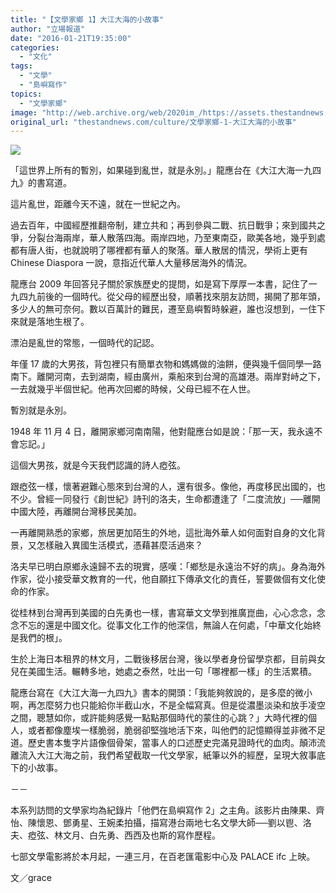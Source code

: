 ```yaml
---
title: "【文學家鄉 1】大江大海的小故事"
author: "立場報道"
date: "2016-01-21T19:35:00"
categories:
  - "文化"
tags:
  - "文學"
  - "島嶼寫作"
topics:
  - "文學家鄉"
image: "http://web.archive.org/web/2020im_/https://assets.thestandnews.com/media/photos/literacture-08_KjXnv.png"
original_url: "thestandnews.com/culture/文學家鄉-1-大江大海的小故事"
---
```

![](http://web.archive.org/web/2020im_/https://assets.thestandnews.com/media/photos/literacture-08_KjXnv.png)

「這世界上所有的暫別，如果碰到亂世，就是永別。」龍應台在《大江大海一九四九》的書寫道。

這片亂世，距離今天不遠，就在一世紀之內。

過去百年，中國經歷推翻帝制，建立共和；再到參與二戰、抗日戰爭；來到國共之爭，分裂台海兩岸，華人散落四海。兩岸四地，乃至東南亞，歐美各地，幾乎到處都有唐人街，也就說明了哪裡都有華人的聚落。華人散居的情況，學術上更有 Chinese Diaspora 一說，意指近代華人大量移居海外的情況。

龍應台 2009 年回答兒子關於家族歷史的提問，如是寫下厚厚一本書，記住了一九四九前後的一個時代。從父母的經歷出發，順著找來朋友訪問，揭開了那年頭，多少人的無可奈何。數以百萬計的難民，遷至島嶼暫時躲避，誰也沒想到，一住下來就是落地生根了。

漂泊是亂世的常態，一個時代的記認。

年僅 17 歲的大男孩，背包裡只有簡單衣物和媽媽做的油餅，便與幾千個同學一路南下。離開河南，去到湖南，經由廣州，乘船來到台灣的高雄港。兩岸對峙之下，一去就幾乎半個世紀。他再次回鄉的時候，父母已經不在人世。

暫別就是永別。

1948 年 11 月 4 日，離開家鄉河南南陽，他對龍應台如是說：「那一天，我永遠不會忘記。」

這個大男孩，就是今天我們認識的詩人瘂弦。

跟瘂弦一樣，懷著避難心態來到台灣的人，還有很多。像他，再度移民出國的，也不少。曾經一同發行《創世紀》詩刊的洛夫，生命都遭逢了「二度流放」──離開中國大陸，再離開台灣移民美加。

一再離開熟悉的家鄉，旅居更加陌生的外地，這批海外華人如何面對自身的文化背景，又怎樣融入異國生活模式，憑藉甚麼活過來？

洛夫早已明白原鄉永遠歸不去的現實，感嘆：「鄉愁是永遠治不好的病」。身為海外作家，從小接受華文教育的一代，他自願扛下傳承文化的責任，誓要做個有文化使命的作家。

從桂林到台灣再到美國的白先勇也一樣，書寫華文文學到推廣崑曲，心心念念，念念不忘的還是中國文化。從事文化工作的他深信，無論人在何處，「中華文化始終是我們的根」。

生於上海日本租界的林文月，二戰後移居台灣，後以學者身份留學京都，目前與女兒在美國生活。輾轉多地，她處之泰然，吐出一句「哪裡都一樣」的生活累積。

龍應台寫在《大江大海一九四九》書本的開頭：「我能夠敘說的，是多麼的微小啊，再怎麼努力也只能給你半截山水，不是全幅寫真。但是從濃墨淡染和放手凌空之間，聰慧如你，或許能夠感覺一點點那個時代的蒙住的心跳？」大時代裡的個人，或者都像塵埃一樣脆弱，脆弱卻堅強地活下來，叫他們的記憶顯得並非微不足道。歷史書本隻字片語像個骨架，當事人的口述歷史完滿見證時代的血肉。顛沛流離流入大江大海之前，我們希望截取一代文學家，紙筆以外的經歷，呈現大敘事底下的小故事。

－－

本系列訪問的文學家均為紀錄片「他們在島嶼寫作 2」之主角。該影片由陳果、齊怡、陳懷恩、鄧勇星、王婉柔拍攝，描寫港台兩地七名文學大師──劉以鬯、洛夫、瘂弦、林文月、白先勇、西西及也斯的寫作歷程。

七部文學電影將於本月起，一連三月，在百老匯電影中心及 PALACE ifc 上映。

文／grace